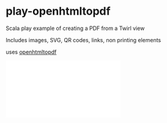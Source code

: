 # play-openhtmltopdf

Scala play example of creating a PDF from a Twirl view

Includes images, SVG, QR codes, links, non printing elements

uses [openhtmltopdf](https://github.com/danfickle/openhtmltopdf)

![Example](/playpdfexample.pdf)
